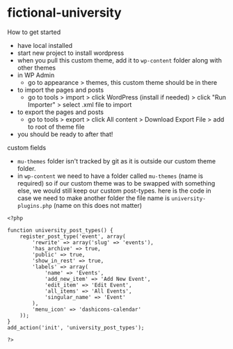 # fictional-university

How to get started
- have local installed
- start new project to install wordpress
- when you pull this custom theme, add it to ```wp-content``` folder along with other themes
- in WP Admin
    - go to appearance > themes, this custom theme should be in there
- to import the pages and posts
    - go to tools > import > click WordPress (install if needed) > click "Run Importer" > select .xml file to import
- to export the pages and posts
    - go to tools > export > click All content > Download Export File > add to root of theme file
- you should be ready to after that!


custom fields
- ```mu-themes``` folder isn't tracked by git as it is outside our custom theme folder. 
- in ```wp-content``` we need to have a folder called  ```mu-themes``` (name is required) so if our custom theme was to be swapped with something else, we would still keep our custom post-types. here is the code in case we need to make another folder the file name is ```university-plugins.php``` (name on this does not matter)

```
<?php

function university_post_types() {
    register_post_type('event', array(
        'rewrite' => array('slug' => 'events'),
        'has_archive' => true,
        'public' => true,
        'show_in_rest' => true,
        'labels' => array(
            'name' => 'Events',
            'add_new_item' => 'Add New Event',
            'edit_item' => 'Edit Event',
            'all_items' => 'All Events',
            'singular_name' => 'Event'
        ),
        'menu_icon' => 'dashicons-calendar'
    ));
}
add_action('init', 'university_post_types');

?>
```